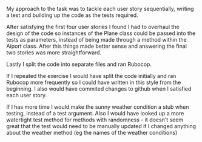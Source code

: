 My approach to the task was to tackle each user story sequentially, writing a test and building up the code as the tests required. 

After satisfying the first four user stories I found I had to overhaul the design of the code so instances of the Plane class could be passed into the tests as parameters, instead of being made through a method within the Aiport class. After this things made better sense and answering the final two stories was more straightforward.

Lastly I split the code into separate files and ran Rubocop.

If I repeated the exercise I would have split the code initially and ran Rubocop more frequently so I could have written in this style from the beginning. I also would have commited changes to github when I satisfied each user story.

If I has more time I would make the sunny weather condition a stub when testing, instead of a test argument. Also I would have looked up a more watertight test method for methods with randomness - it doesn't seem great that the test would need to be manually updated if I changed anything about the weather method (eg the names of the weather conditions)
